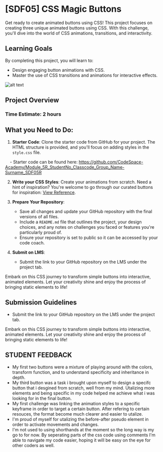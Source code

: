 # [SDF05] CSS Magic Buttons

Get ready to create animated buttons using CSS! This project focuses on creating three unique animated buttons using CSS. With this challenge, you'll dive into the world of CSS animations, transitions, and interactivity.

## Learning Goals

By completing this project, you will learn to:

- Design engaging button animations with CSS.
- Master the use of CSS transitions and animations for interactive effects.

![alt text](./images/image.png)

## Project Overview

### Time Estimate: 2 hours

## What you Need to Do:

1. **Starter Code**: Clone the starter code from GitHub for your project. The HTML structure is provided, and you'll focus on adding styles in the `style.css` file.

    - Starter code can be found here: https://github.com/CodeSpace-Academy/Module_5R_StudentNo_Classcode_Group_Name-Surname_SDF05R

2. **Write your CSS Styles**: Create your animations from scratch. Need a hint of inspiration? You're welcome to go through our curated buttons for inspiration: [View Reference](https://codepen.io/codespace-academy/pen/xxmWrjX). 

3. **Prepare Your Repository**: 
    - Save all changes and update your GitHub repository with the final versions of all files.
    - Include a `README.md` file that outlines the project, your design choices, and any notes on challenges you faced or features you're particularly proud of.
    - Ensure your repository is set to public so it can be accessed by your code coach.

4. **Submit on LMS**:
    - Submit the link to your GitHub repository on the LMS under the project tab.

Embark on this CSS journey to transform simple buttons into interactive, animated elements. Let your creativity shine and enjoy the process of bringing static elements to life!


## Submission Guidelines
- Submit the link to your GitHub repository on the LMS under the project tab.

Embark on this CSS journey to transform simple buttons into interactive, animated elements. Let your creativity shine and enjoy the process of bringing static elements to life!

## STUDENT FEEDBACK 
- My first two buttons were a mixture of playing around with the colors, transform function, and to understand specificity and inheritance in depth. 
- My third button was a task i brought upon myself to design a specifc button that i desgined from scratch, well from my mind. Utalizing more elements and being specific in my code helped me achieve what i was looking for in the final button.
- My first challenge was linking the animation styles to a specific keyframe in order to target a certain button. After refering to certain resouces, the format become much clearer and easier to utalize. 
- I'm proud of myself for utalizing the before-after pseudo element in order to activate movements and changes. 
- I'm not used to using shorthands at the moment so the long way is my go to for now. By seperating parts of the css code using comments I'm able to navigate my code easier, hoping it will be easy on the eye for other coders as well. 
